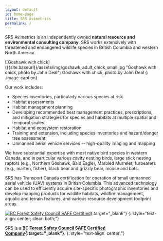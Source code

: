 ```yaml
---
layout: default
id: home-page
title: SRS Avimetrics
permalink: /
---
```


SRS Avimetrics is an independently owned **natural resource and environmental consulting company**. SRS works extensively with threatened and endangered wildlife species in British Columbia and western North America.

<div class="float-right" markdown="block">
![Goshawk with chick]({{site.baseurl}}/assets/img/goshawk_adult_chick_small.jpg "Goshawk with chick, photo by John Deal")
Goshawk with chick, photo by John Deal
{: .image-caption}
</div>

Our work includes:

* Species inventories, particularly various species at risk
* Habitat assessments
* Habitat management planning
* Developing recommended best management practices, prescriptions, and mitigation strategies for species and habitats at multiple spatial and temporal scales
* Habitat and ecosystem restoration
* Training and extension, including species inventories and hazard/danger tree assessment
* Unmanned aerial vehicle services -- high-quality imaging and mapping


We have substantial expertise with most native bird species in western Canada, and in particular various cavity nesting birds, large stick nesting raptors (e.g., Northern Goshawk, Bald Eagle), Marbled Murrelet, furbearers (e.g., marten, fisher), black bear and grizzly bear, moose and bats.

SRS has Transport Canada certification for operation of small unmanned aerial vehicle (UAV) systems in British Columbia. This advanced technology can be used to efficiently acquire site-specific photographic inventories and develop mapping products for wildlife habitats, wildfire management, aquatic and terrain features, and various resource development footprint areas.

[![BC Forest Safety Council SAFE Certified]({{site.baseurl}}/assets/img/bc_safe_certified.png "BC Forest Safety Council SAFE Certified")][bc forest safe link]{:target="_blank"}
{: style="text-align: center; clear: both;"}

SRS is a **[BC Forest Safety Council SAFE Certified Company][bc forest safe link]{:target="_blank"}**.
{: style="text-align: center;"}

[bc forest safe link]: http://www.bcforestsafe.org/safe_companies/whos_safe.html